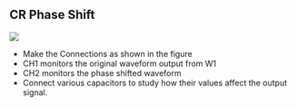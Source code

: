 CR Phase Shift
---
	
![](https://fossasia.github.io/pslab-experiments/images/schematics/CR.svg)	
  
* Make the Connections as shown in the figure
* CH1 monitors the original waveform output from W1
* CH2 monitors the phase shifted waveform
* Connect various capacitors to study how their values affect the output signal.
	
